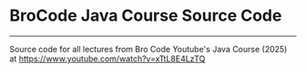 # BroCode Java Course Source Code
---
Source code for all lectures from Bro Code Youtube's Java Course (2025) at https://www.youtube.com/watch?v=xTtL8E4LzTQ